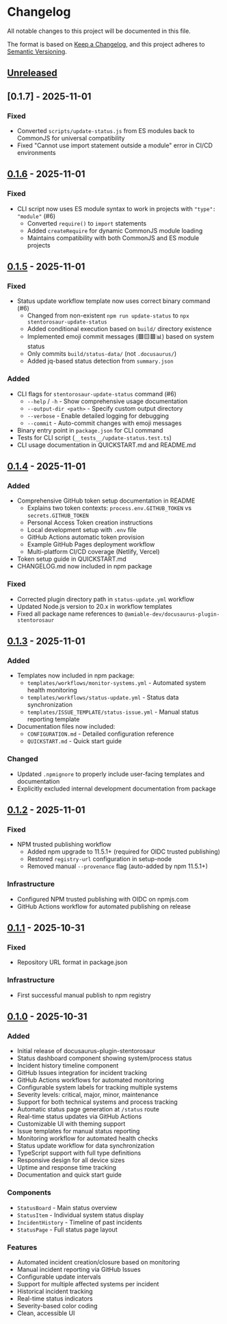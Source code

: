 # Changelog

All notable changes to this project will be documented in this file.

The format is based on [Keep a Changelog](https://keepachangelog.com/en/1.0.0/),
and this project adheres to [Semantic Versioning](https://semver.org/spec/v2.0.0.html).

## [Unreleased]

## [0.1.7] - 2025-11-01

### Fixed
- Converted `scripts/update-status.js` from ES modules back to CommonJS for universal compatibility
- Fixed "Cannot use import statement outside a module" error in CI/CD environments

## [0.1.6] - 2025-11-01

### Fixed

- CLI script now uses ES module syntax to work in projects with `"type": "module"` (#6)
  - Converted `require()` to `import` statements
  - Added `createRequire` for dynamic CommonJS module loading
  - Maintains compatibility with both CommonJS and ES module projects

## [0.1.5] - 2025-11-01

### Fixed

- Status update workflow template now uses correct binary command (#6)
  - Changed from non-existent `npm run update-status` to `npx stentorosaur-update-status`
  - Added conditional execution based on `build/` directory existence
  - Implemented emoji commit messages (🟩🟨🟥📊) based on system status
  - Only commits `build/status-data/` (not `.docusaurus/`)
  - Added jq-based status detection from `summary.json`

### Added

- CLI flags for `stentorosaur-update-status` command (#6)
  - `--help` / `-h` - Show comprehensive usage documentation
  - `--output-dir <path>` - Specify custom output directory
  - `--verbose` - Enable detailed logging for debugging
  - `--commit` - Auto-commit changes with emoji messages
- Binary entry point in `package.json` for CLI command
- Tests for CLI script (`__tests__/update-status.test.ts`)
- CLI usage documentation in QUICKSTART.md and README.md

## [0.1.4] - 2025-11-01

### Added

- Comprehensive GitHub token setup documentation in README
  - Explains two token contexts: `process.env.GITHUB_TOKEN` vs `secrets.GITHUB_TOKEN`
  - Personal Access Token creation instructions
  - Local development setup with `.env` file
  - GitHub Actions automatic token provision
  - Example GitHub Pages deployment workflow
  - Multi-platform CI/CD coverage (Netlify, Vercel)
- Token setup guide in QUICKSTART.md
- CHANGELOG.md now included in npm package

### Fixed

- Corrected plugin directory path in `status-update.yml` workflow
- Updated Node.js version to 20.x in workflow templates
- Fixed all package name references to `@amiable-dev/docusaurus-plugin-stentorosaur`

## [0.1.3] - 2025-11-01

### Added

- Templates now included in npm package:
  - `templates/workflows/monitor-systems.yml` - Automated system health monitoring
  - `templates/workflows/status-update.yml` - Status data synchronization
  - `templates/ISSUE_TEMPLATE/status-issue.yml` - Manual status reporting template
- Documentation files now included:
  - `CONFIGURATION.md` - Detailed configuration reference
  - `QUICKSTART.md` - Quick start guide

### Changed

- Updated `.npmignore` to properly include user-facing templates and documentation
- Explicitly excluded internal development documentation from package

## [0.1.2] - 2025-11-01

### Fixed

- NPM trusted publishing workflow
  - Added npm upgrade to 11.5.1+ (required for OIDC trusted publishing)
  - Restored `registry-url` configuration in setup-node
  - Removed manual `--provenance` flag (auto-added by npm 11.5.1+)

### Infrastructure

- Configured NPM trusted publishing with OIDC on npmjs.com
- GitHub Actions workflow for automated publishing on release

## [0.1.1] - 2025-10-31

### Fixed

- Repository URL format in package.json

### Infrastructure

- First successful manual publish to npm registry

## [0.1.0] - 2025-10-31

### Added

- Initial release of docusaurus-plugin-stentorosaur
- Status dashboard component showing system/process status
- Incident history timeline component
- GitHub Issues integration for incident tracking
- GitHub Actions workflows for automated monitoring
- Configurable system labels for tracking multiple systems
- Severity levels: critical, major, minor, maintenance
- Support for both technical systems and process tracking
- Automatic status page generation at `/status` route
- Real-time status updates via GitHub Actions
- Customizable UI with theming support
- Issue templates for manual status reporting
- Monitoring workflow for automated health checks
- Status update workflow for data synchronization
- TypeScript support with full type definitions
- Responsive design for all device sizes
- Uptime and response time tracking
- Documentation and quick start guide

### Components

- `StatusBoard` - Main status overview
- `StatusItem` - Individual system status display
- `IncidentHistory` - Timeline of past incidents
- `StatusPage` - Full status page layout

### Features

- Automated incident creation/closure based on monitoring
- Manual incident reporting via GitHub Issues
- Configurable update intervals
- Support for multiple affected systems per incident
- Historical incident tracking
- Real-time status indicators
- Severity-based color coding
- Clean, accessible UI

[Unreleased]: https://github.com/amiable-dev/docusaurus-plugin-stentorosaur/compare/v0.1.6...HEAD
[0.1.6]: https://github.com/amiable-dev/docusaurus-plugin-stentorosaur/compare/v0.1.5...v0.1.6
[0.1.5]: https://github.com/amiable-dev/docusaurus-plugin-stentorosaur/compare/v0.1.4...v0.1.5
[0.1.4]: https://github.com/amiable-dev/docusaurus-plugin-stentorosaur/compare/v0.1.3...v0.1.4
[0.1.3]: https://github.com/amiable-dev/docusaurus-plugin-stentorosaur/compare/v0.1.2...v0.1.3
[0.1.2]: https://github.com/amiable-dev/docusaurus-plugin-stentorosaur/compare/v0.1.1...v0.1.2
[0.1.1]: https://github.com/amiable-dev/docusaurus-plugin-stentorosaur/compare/v0.1.0...v0.1.1
[0.1.0]: https://github.com/amiable-dev/docusaurus-plugin-stentorosaur/releases/tag/v0.1.0
